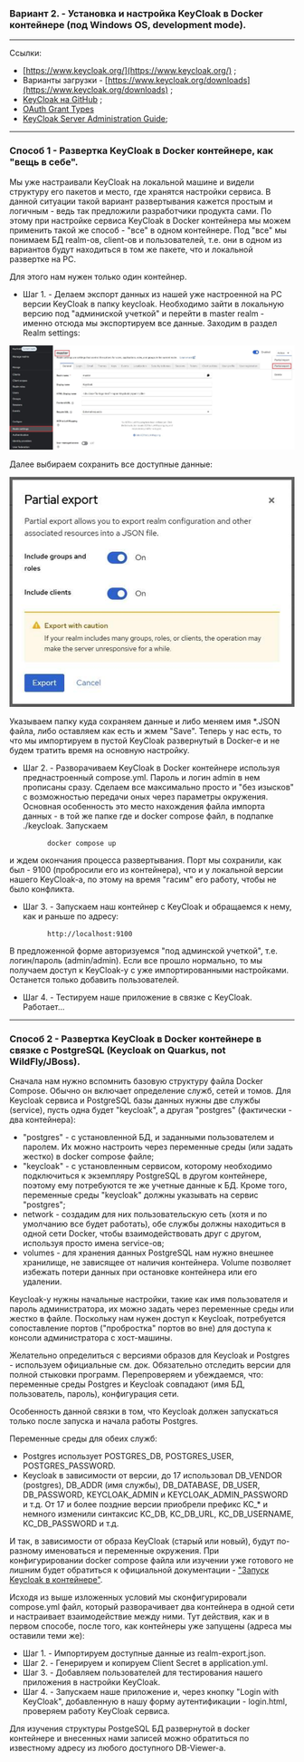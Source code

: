 ### Вариант 2. - Установка и настройка KeyCloak в Docker контейнере (под Windows OS, development mode).
________________________________________________________________________________________________________________________
Ссылки:
- [https://www.keycloak.org/](https://www.keycloak.org/) ;
- Варианты загрузки - [https://www.keycloak.org/downloads](https://www.keycloak.org/downloads) ;
- [KeyCloak на GitHub](https://github.com/keycloak/keycloak) ;
- [OAuth Grant Types](https://oauth.net/2/grant-types/)
- [KeyCloak Server Administration Guide](https://www.keycloak.org/docs/latest/server_admin/index.html);
________________________________________________________________________________________________________________________
### Способ 1 - Развертка KeyCloak в Docker контейнере, как "вещь в себе".

Мы уже настраивали KeyCloak на локальной машине и видели структуру его пакетов и место, где хранятся настройки сервиса.
В данной ситуации такой вариант развертывания кажется простым и логичным - ведь так предложили разработчики продукта сами.
По этому при настройке сервиса KeyCloak в Docker контейнера мы можем применить такой же способ - "все" в одном контейнере.
Под "все" мы понимаем БД realm-ов, client-ов и пользователей, т.е. они в одном из вариантов будут находиться в том же 
пакете, что и локальной развертке на PC. 

Для этого нам нужен только один контейнер.

- Шаг 1. - Делаем экспорт данных из нашей уже настроенной на PC версии KeyCloak в папку keycloak. Необходимо зайти в 
локальную версию под "админиской учеткой" и перейти в master realm - именно отсюда мы экспортируем все данные. Заходим в 
раздел Realm settings:

![KeyCloak_export_data](https://github.com/JcoderPaul/SPRING_SECURITY-Short_Guide/blob/master/Security_part_11_2/DOC/pic/27_KeyCloak_export_data.jpg)

Далее выбираем сохранить все доступные данные:

![KeyCloak_export_include_all](https://github.com/JcoderPaul/SPRING_SECURITY-Short_Guide/blob/master/Security_part_11_2/DOC/pic/28_KeyCloak_export_include_all.jpg)

Указываем папку куда сохраняем данные и либо меняем имя *.JSON файла, либо оставляем как есть и жмем "Save". Теперь у нас 
есть, то что мы импортируем в пустой KeyCloak развернутый в Docker-e и не будем тратить время на основную настройку.

- Шаг 2. - Разворачиваем KeyCloak в Docker контейнере используя преднастроенный compose.yml. Пароль и логин admin в нем 
прописаны сразу. Сделаем все максимально просто и "без изысков" с возможностью передачи оных через параметры окружения. 
Основная особенность это место нахождения файла импорта данных - в той же папке где и docker compose файл, в подпапке 
./keycloak. Запускаем 
    
            docker compose up

и ждем окончания процесса развертывания. Порт мы сохранили, как был - 9100 (пробросили его из контейнера), что и у 
локальной версии нашего KeyCloak-a, по этому на время "гасим" его работу, чтобы не было конфликта.

- Шаг 3. - Запускаем наш контейнер с KeyCloak и обращаемся к нему, как и раньше по адресу:

            http://localhost:9100

В предложенной форме авторизуемся "под админской учеткой", т.е. логин/пароль (admin/admin). Если все прошло нормально, то 
мы получаем доступ к KeyCloak-у с уже импортированными настройками. Останется только добавить пользователей.

- Шаг 4. - Тестируем наше приложение в связке с KeyCloak. Работает...

________________________________________________________________________________________________________________________
### Способ 2 - Развертка KeyCloak в Docker контейнере в связке с PostgreSQL (Keycloak on Quarkus, not WildFly/JBoss).

Сначала нам нужно вспомнить базовую структуру файла Docker Compose. Обычно он включает определение служб, сетей и томов.
Для Keycloak сервиса и PostgreSQL базы данных нужны две службы (service), пусть одна будет "keycloak", а другая "postgres" 
(фактически - два контейнера):
- "postgres" - с установленной БД, и заданными пользователем и паролем. Их можно настроить через переменные среды (или 
задать жестко) в docker compose файле; 
- "keycloak" - с установленным сервисом, которому необходимо подключиться к экземпляру PostgreSQL в другом контейнере, 
поэтому ему потребуются те же учетные данные к БД. Кроме того, переменные среды "keycloak" должны указывать на сервис 
"postgres";
- network - создадим для них пользовательскую сеть (хотя и по умолчанию все будет работать), обе службы должны находиться 
в одной сети Docker, чтобы взаимодействовать друг с другом, используя просто имена service-ов;
- volumes - для хранения данных PostgreSQL нам нужно внешнее хранилище, не зависящее от наличия контейнера. Volume позволяет 
избежать потери данных при остановке контейнера или его удалении.

Keycloak-у нужны начальные настройки, такие как имя пользователя и пароль администратора, их можно задать через переменные 
среды или жестко в файле. Поскольку нам нужен доступ к Keycloak, потребуется сопоставление портов ("пробростка" портов во 
вне) для доступа к консоли администратора с хост-машины.

Желательно определиться с версиями образов для Keycloak и Postgres - используем официальные см. док. Обязательно отследить 
версии для полной стыковки программ. Перепроверяем и убеждаемся, что: переменные среды Postgres и Keycloak совпадают (имя БД, 
пользователь, пароль), конфигурация сети.

Особенность данной связки в том, что Keycloak должен запускаться только после запуска и начала работы Postgres. 

Переменные среды для обеих служб: 
- Postgres использует POSTGRES_DB, POSTGRES_USER, POSTGRES_PASSWORD. 
- Keycloak в зависимости от версии, до 17 использовал DB_VENDOR (postgres), DB_ADDR (имя службы), DB_DATABASE, DB_USER, DB_PASSWORD, 
KEYCLOAK_ADMIN и KEYCLOAK_ADMIN_PASSWORD и т.д. От 17 и более поздние версии приобрели префикс KC_* и немного изменили синтаксис 
KC_DB, KC_DB_URL, KC_DB_USERNAME, KC_DB_PASSWORD и т.д.

И так, в зависимости от образа KeyCloak (старый или новый), будут по-разному именоваться и переменные окружения. При конфигурировании 
docker compose файла или изучении уже готового не лишним будет обратиться к официальной документации - ["Запуск Keycloak в контейнере"](https://www.keycloak.org/server/containers).

Исходя из выше изложенных условий мы сконфигурировали compose.yml файл, который разворачивает два контейнера в одной сети
и настраивает взаимодействие между ними. Тут действия, как и в первом способе, после того, как контейнеры уже запущены 
(адреса мы оставили теми же):
- Шаг 1. - Импортируем доступные данные из realm-export.json.
- Шаг 2. - Генерируем и копируем Client Secret в application.yml.
- Шаг 3. - Добавляем пользователей для тестирования нашего приложения в настройки KeyCloak.
- Шаг 4. - Запускаем наше приложение и, через кнопку "Login with KeyCloak", добавленную в нашу форму аутентификации - login.html, 
проверяем работу KeyCloak сервиса.

Для изучения структуры PostgeSQL БД развернутой в docker контейнере и внесенных нами записей можно обратиться по известному адресу 
из любого доступного DB-Viewer-a.